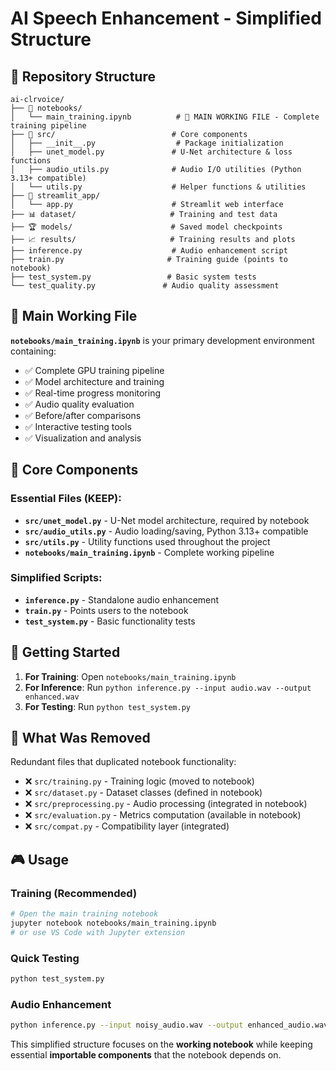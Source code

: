 # AI Speech Enhancement - Simplified Structure

## 📁 Repository Structure

```
ai-clrvoice/
├── 📓 notebooks/
│   └── main_training.ipynb          # 🎯 MAIN WORKING FILE - Complete training pipeline
├── 🧠 src/                          # Core components
│   ├── __init__.py                  # Package initialization
│   ├── unet_model.py               # U-Net architecture & loss functions
│   ├── audio_utils.py              # Audio I/O utilities (Python 3.13+ compatible)
│   └── utils.py                    # Helper functions & utilities
├── 🚀 streamlit_app/
│   └── app.py                      # Streamlit web interface
├── 📊 dataset/                     # Training and test data
├── 🏆 models/                      # Saved model checkpoints
├── 📈 results/                     # Training results and plots
├── inference.py                    # Audio enhancement script
├── train.py                       # Training guide (points to notebook)
├── test_system.py                 # Basic system tests
└── test_quality.py               # Audio quality assessment
```

## 🎯 Main Working File

**`notebooks/main_training.ipynb`** is your primary development environment containing:
- ✅ Complete GPU training pipeline  
- ✅ Model architecture and training
- ✅ Real-time progress monitoring
- ✅ Audio quality evaluation
- ✅ Before/after comparisons
- ✅ Interactive testing tools
- ✅ Visualization and analysis

## 🧠 Core Components

### Essential Files (KEEP):
- **`src/unet_model.py`** - U-Net model architecture, required by notebook
- **`src/audio_utils.py`** - Audio loading/saving, Python 3.13+ compatible
- **`src/utils.py`** - Utility functions used throughout the project
- **`notebooks/main_training.ipynb`** - Complete working pipeline

### Simplified Scripts:
- **`inference.py`** - Standalone audio enhancement
- **`train.py`** - Points users to the notebook
- **`test_system.py`** - Basic functionality tests

## 🚀 Getting Started

1. **For Training**: Open `notebooks/main_training.ipynb`
2. **For Inference**: Run `python inference.py --input audio.wav --output enhanced.wav`  
3. **For Testing**: Run `python test_system.py`

## 📝 What Was Removed

Redundant files that duplicated notebook functionality:
- ❌ `src/training.py` - Training logic (moved to notebook)
- ❌ `src/dataset.py` - Dataset classes (defined in notebook)  
- ❌ `src/preprocessing.py` - Audio processing (integrated in notebook)
- ❌ `src/evaluation.py` - Metrics computation (available in notebook)
- ❌ `src/compat.py` - Compatibility layer (integrated)

## 🎮 Usage

### Training (Recommended)
```bash
# Open the main training notebook
jupyter notebook notebooks/main_training.ipynb
# or use VS Code with Jupyter extension
```

### Quick Testing
```bash
python test_system.py
```

### Audio Enhancement
```bash
python inference.py --input noisy_audio.wav --output enhanced_audio.wav
```

This simplified structure focuses on the **working notebook** while keeping essential **importable components** that the notebook depends on.
